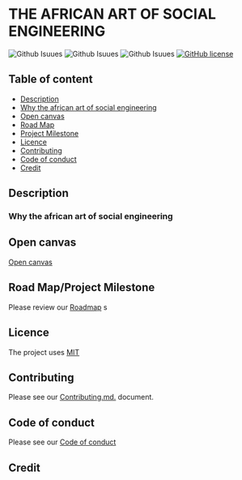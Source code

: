 # THE AFRICAN ART OF SOCIAL ENGINEERING

![Github Isuues](https://img.shields.io/github/issues/nerdlet/The-african-art-of-social-engineering.svg)
![Github Isuues](https://img.shields.io/github/forks/nerdlet/The-african-art-of-social-engineering.svg)
![Github Isuues](https://img.shields.io/github/stars/nerdlet/The-african-art-of-social-engineering.svg)
[![GitHub license](https://img.shields.io/github/license/nerdlet/The-african-art-of-social-engineering.svg)](https://github.com/nerdlet/The-african-art-of-social-engineering/blob/master/LICENCE.md)

## Table of content

- [Description](#description)
- [Why the african art of social engineering](#why-the-african-art-of-social-engineering)
- [Open canvas](#open-canvas)
- [Road Map](#roadmap)
- [Project Milestone](#project-milestone)
- [Licence](#licence)
- [Contributing](#contributing)
- [Code of conduct](#code-of-conduct)
- [Credit](#links)

## Description

### Why the african art of social engineering

## Open canvas

[Open canvas](https://i.imgur.com/uG13Btl.png)

## Road Map/Project Milestone

Please review our [Roadmap](ROADMAP.md)
s

## Licence

The project uses [MIT](LICENCE.md)

## Contributing

Please see our [Contributing.md.](CONTRIBUTING.md) document.

## Code of conduct

Please see our [Code of conduct](CODE-OF-CONDUCT.md)

## Credit
